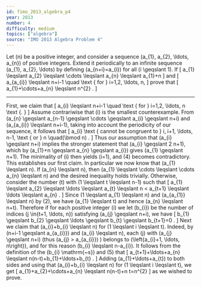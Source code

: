 ```yaml
---
id: fimo_2013_algebra_p4
year: 2013
number: 4
difficulty: medium
topics: ["algebra"]
source: "IMO 2013 Algebra Problem 4"
---
```


Let \(n\) be a positive integer, and consider a sequence \(a_{1}, a_{2}, \ldots, a_{n}\) of positive integers. Extend it periodically to an infinite sequence \(a_{1}, a_{2}, \ldots\) by defining \(a_{n+i}=a_{i}\) for all \(i \geqslant 1\). If
\[
a_{1} \leqslant a_{2} \leqslant \cdots \leqslant a_{n} \leqslant a_{1}+n
\]
and
\[
a_{a_{i}} \leqslant n+i-1 \quad \text { for } i=1,2, \ldots, n,
\]
prove that
\[
a_{1}+\cdots+a_{n} \leqslant n^{2} .
\]

---
First, we claim that
\[
a_{i} \leqslant n+i-1 \quad \text { for } i=1,2, \ldots, n \text {. }
\]
Assume contrariwise that \(i\) is the smallest counterexample. From \(a_{n} \geqslant a_{n-1} \geqslant \cdots \geqslant a_{i} \geqslant n+i\) and \(a_{a_{i}} \leqslant n+i-1\), taking into account the periodicity of our sequence, it follows that
\[
a_{i} \text { cannot be congruent to } i, i+1, \ldots, n-1, \text { or } n \quad(\bmod n) .
\]
Thus our assumption that \(a_{i} \geqslant n+i\) implies the stronger statement that \(a_{i} \geqslant 2 n+1\), which by \(a_{1}+n \geqslant a_{n} \geqslant a_{i}\) gives \(a_{1} \geqslant n+1\). The minimality of \(i\) then yields \(i=1\), and (4) becomes contradictory. This establishes our first claim.
In particular we now know that \(a_{1} \leqslant n\). If \(a_{n} \leqslant n\), then \(a_{1} \leqslant \cdots \leqslant \cdots a_{n} \leqslant n\) and the desired inequality holds trivially. Otherwise, consider the number \(t\) with \(1 \leqslant t \leqslant n-1\) such that
\[
a_{1} \leqslant a_{2} \leqslant \ldots \leqslant a_{t} \leqslant n < a_{t+1} \leqslant \ldots \leqslant a_{n} .
\]
Since \(1 \leqslant a_{1} \leqslant n\) and \(a_{a_{1}} \leqslant n\) by (2), we have \(a_{1} \leqslant t\) and hence \(a_{n} \leqslant n+t\). Therefore if for each positive integer \(i\) we let \(b_{i}\) be the number of indices \(j \in\{t+1, \ldots, n\}\) satisfying \(a_{j} \geqslant n+i\), we have
\[
b_{1} \geqslant b_{2} \geqslant \ldots \geqslant b_{t} \geqslant b_{t+1}=0 .
\]
Next we claim that \(a_{i}+b_{i} \leqslant n\) for \(1 \leqslant i \leqslant t\). Indeed, by \(n+i-1 \geqslant a_{a_{i}}\) and \(a_{i} \leqslant n\), each \(j\) with \(a_{j} \geqslant n+i\) (thus \(a_{j} > a_{a_{i}}\) ) belongs to \(\left\{a_{i}+1, \ldots, n\right\}\), and for this reason \(b_{i} \leqslant n-a_{i}\).
It follows from the definition of the \(b_{i} \mathrm{~s}\) and (5) that
\[
a_{t+1}+\ldots+a_{n} \leqslant n(n-t)+b_{1}+\ldots+b_{t} .
\]
Adding \(a_{1}+\ldots+a_{t}\) to both sides and using that \(a_{i}+b_{i} \leqslant n\) for \(1 \leqslant i \leqslant t\), we get
\[
a_{1}+a_{2}+\cdots+a_{n} \leqslant n(n-t)+n t=n^{2}
\]
as we wished to prove.
